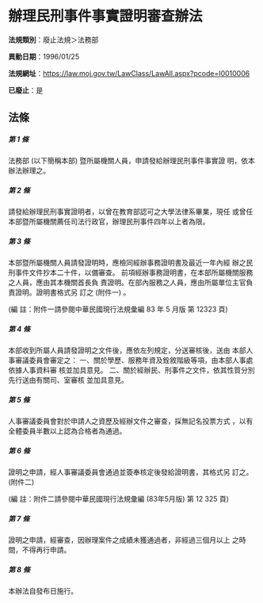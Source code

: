 # 辦理民刑事件事實證明審查辦法

**法規類別**：廢止法規＞法務部

**異動日期**：1996/01/25  

**法規網址**：https://law.moj.gov.tw/LawClass/LawAll.aspx?pcode=I0010006

**已廢止**：是



## 法條
##### 第 1 條
法務部 (以下簡稱本部) 暨所屬機關人員，申請發給辦理民刑事件事實證
明，依本辦法辦理之。

##### 第 2 條
請發給辦理民刑事實證明者，以曾在教育部認可之大學法律系畢業，現任
或曾任本部暨所屬機關薦任司法行政官，辦理民刑事件四年以上者為限。

##### 第 3 條
本部暨所屬機關人員請發證明時，應檢同經辦事務證明書及最近一年內經
辦之民刑事件文件抄本二十件，以備審查。
前項經辦事務證明書，在本部所屬機關服務之人員，應由其本機關首長負
責證明。在部內服務之人員，應由所屬單位主官負責證明。證明書格式另
訂之 (附件一) 。

 (編      註：附件一請參閱中華民國現行法規彙編 83 年 5 月版 第
 12323 頁)

##### 第 4 條
本部收到所屬人員請發證明之文件後，應依左列規定，分送審核後，送由
本部人事審議委員會審定之：
一、關於學歷、服務年資及銓敘階級等項，由本部人事處依據人事資料審
    核並加具意見。
二、關於經辦民、刑事件之文件，依其性質分別先行送由有關司、室審核
    並加具意見。


##### 第 5 條
人事審議委員會對於申請人之資歷及經辦文件之審查，採無記名投票方式
，以有全體委員半數以上認為合格者為通過。

##### 第 6 條
證明之申請，經人事審議委員會通過並簽奉核定後發給證明書，其格式另
訂之。 (附件二)

 (編      註：附件二請參閱中華民國現行法規彙編 (83年5月版) 第 12
  325 頁)

##### 第 7 條
證明之申請，經審查，因辦理案件之成績未獲通過者，非經過三個月以上
之時間，不得再行申請。

##### 第 8 條
本辦法自發布日施行。


